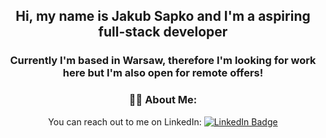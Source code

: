 <div id="header" align="center">
  
## Hi, my name is Jakub Sapko and I'm a aspiring full-stack developer
### Currently I'm based in Warsaw, therefore I'm looking for work here but I'm also open for remote offers!

### :man_technologist: About Me:
  
  
  
<div id="badges">
  You can reach out to me on LinkedIn:
  <a href="https://www.linkedin.com/in/jakub-sapko/">
    <img src="https://img.shields.io/badge/LinkedIn-blue?style=for-the-badge&logo=linkedin&logoColor=white" alt="LinkedIn Badge"/>
  </a>
</div>  
  
<img src="https://komarev.com/ghpvc/?username=JakubSapko&style=flat-square&color=blue" alt=""/>
</div>


<!--
**JakubSapko/JakubSapko** is a ✨ _special_ ✨ repository because its `README.md` (this file) appears on your GitHub profile.

Here are some ideas to get you started:

- 🔭 I’m currently working on ...
- 🌱 I’m currently learning ...
- 👯 I’m looking to collaborate on ...
- 🤔 I’m looking for help with ...
- 💬 Ask me about ...
- 📫 How to reach me: ...
- 😄 Pronouns: ...
- ⚡ Fun fact: ...
-->
